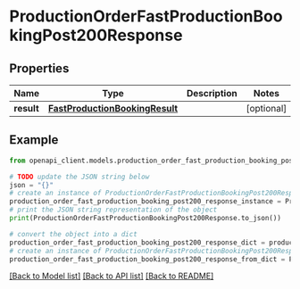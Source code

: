 # ProductionOrderFastProductionBookingPost200Response


## Properties

Name | Type | Description | Notes
------------ | ------------- | ------------- | -------------
**result** | [**FastProductionBookingResult**](FastProductionBookingResult.md) |  | [optional] 

## Example

```python
from openapi_client.models.production_order_fast_production_booking_post200_response import ProductionOrderFastProductionBookingPost200Response

# TODO update the JSON string below
json = "{}"
# create an instance of ProductionOrderFastProductionBookingPost200Response from a JSON string
production_order_fast_production_booking_post200_response_instance = ProductionOrderFastProductionBookingPost200Response.from_json(json)
# print the JSON string representation of the object
print(ProductionOrderFastProductionBookingPost200Response.to_json())

# convert the object into a dict
production_order_fast_production_booking_post200_response_dict = production_order_fast_production_booking_post200_response_instance.to_dict()
# create an instance of ProductionOrderFastProductionBookingPost200Response from a dict
production_order_fast_production_booking_post200_response_from_dict = ProductionOrderFastProductionBookingPost200Response.from_dict(production_order_fast_production_booking_post200_response_dict)
```
[[Back to Model list]](../README.md#documentation-for-models) [[Back to API list]](../README.md#documentation-for-api-endpoints) [[Back to README]](../README.md)


